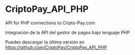 CriptoPay_API_PHP
=================

API for PHP connections to Cripto-Pay.com

Integración de la API del gestor de pagos bajo lenguaje PHP

Puedes descargar la última versión en https://github.com/CriptoPay/CriptoPay_API_PHP
